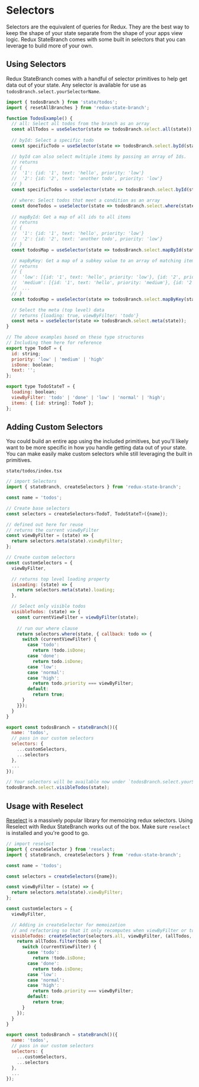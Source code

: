 # Selectors

Selectors are the equivalent of queries for Redux. They are the best way to keep the shape of your state separate from the shape of your apps view logic. Redux StateBranch comes with some built in selectors that you can leverage to build more of your own. 

## Using Selectors
Redux StateBranch comes with a handful of selector primitives to help get data out of your state. Any selector is available for use as `todosBranch.select.yourSelectorName`.

```jsx
import { todosBranch } from 'state/todos'; 
import { resetAllBranches } from 'redux-state-branch';

function TodosExample() {
  // all: Select all todos from the branch as an array
  const allTodos = useSelector(state => todosBranch.select.all(state));
    
  // byId: Select a specific todo
  const specificTodo = useSelector(state => todosBranch.select.byId(state, {id: 'myTodoId'}));

  // byId can also select multiple items by passing an array of Ids.
  // returns
  // {
  //  '1': {id: '1', text: 'hello', priority: 'low'}
  //  '2': {id: '2', text: 'another todo', priority: 'low'}
  // }
  const specificTodos = useSelector(state => todosBranch.select.byId(state, {id: ['1', '2']}));

  // where: Select todos that meet a condition as an array
  const doneTodos = useSelector(state => todosBranch.select.where(state, {callback: (todo) => !!todo.isDone})),
  
  // mapById: Get a map of all ids to all items
  // returns
  // {
  //  '1': {id: '1', text: 'hello', priority: 'low'}
  //  '2': {id: '2', text: 'another todo', priority: 'low'}
  // }
  const todosMap = useSelector(state => todosBranch.select.mapById(state));

  // mapByKey: Get a map of a subkey value to an array of matching items
  // returns
  // {
  //  'low': [{id: '1', text: 'hello', priority: 'low'}, {id: '2', priority: 'low', ...}],
  //  'medium': [{id: '1', text: 'hello', priority: 'medium'}, {id: '2', priority: 'medium', ...}],
  //  ...
  // }
  const todosMap = useSelector(state => todosBranch.select.mapByKey(state, {key: 'priority'}));

  // Select the meta (top level) data
  // returns {loading: true, viewByFilter: 'todo'}
  const meta = useSelector(state => todosBranch.select.meta(state));
}

// The above examples based on these type structures
// Including them here for reference
export type TodoT = {
  id: string;
  priority: 'low' | 'medium' | 'high'
  isDone: boolean;
  text: '';
};

export type TodoStateT = {
  loading: boolean;
  viewByFilter: 'todo' | 'done' | 'low' | 'normal' | 'high';
  items: { [id: string]: TodoT };
};
```

## Adding Custom Selectors

You could build an entire app using the included primitives, but you'll likely want to be more specific in how you handle getting data out of your state. You can make easily make custom selectors while still leveraging the built in primitives.

`state/todos/index.tsx`
```js
// import Selectors
import { stateBranch, createSelectors } from 'redux-state-branch';

const name = 'todos';

// Create base selectors
const selectors = createSelectors<TodoT, TodoStateT>({name});

// defined out here for reuse
// returns the current viewByFilter
const viewByFilter = (state) => {
  return selectors.meta(state).viewByFilter;
};

// Create custom selectors
const customSelectors = {
  viewByFilter,

  // returns top level loading property
  isLoading: (state) => {
    return selectors.meta(state).loading;
  },

  // Select only visible todos
  visibleTodos: (state) => {
    const currentViewFilter = viewByFilter(state);
    
    // run our where clause
    return selectors.where(state, { callback: todo => {
      switch (currentViewFilter) {
        case 'todo':
          return !todo.isDone;
        case 'done':
          return todo.isDone;
        case 'low':
        case 'normal':
        case 'high':
          return todo.priority === viewByFilter;
        default:
          return true;
      }
    }});
  }
}

export const todosBranch = stateBranch()({ 
  name: 'todos',
  // pass in our custom selectors
  selectors: {
    ...customSelectors,
    ...selectors
  },
  ...
});

// Your selectors will be available now under `todosBranch.select.yourSelectorName`
todosBranch.select.visibleTodos(state);
```


## Usage with Reselect
[Reselect](https://github.com/reduxjs/reselect) is a massively popular library for memoizing redux selectors. Using Reselect with Redux StateBranch works out of the box. Make sure `reselect` is installed and you're good to go.

```js
// import reselect
import { createSelector } from 'reselect;
import { stateBranch, createSelectors } from 'redux-state-branch';

const name = 'todos';

const selectors = createSelectors({name});

const viewByFilter = (state) => {
  return selectors.meta(state).viewByFilter;
};

const customSelectors = {
  viewByFilter,

  // Adding in createSelector for memoization
  // and refactoring so that it only recomputes when viewByFilter or todos change
  visibleTodos: createSelector(selectors.all, viewByFilter, (allTodos, currentViewFilter) => {
    return allTodos.filter(todo => {
      switch (currentViewFilter) {
        case 'todo':
          return !todo.isDone;
        case 'done':
          return todo.isDone;
        case 'low':
        case 'normal':
        case 'high':
          return todo.priority === viewByFilter;
        default:
          return true;
      }
    });
  }
}

export const todosBranch = stateBranch()({ 
  name: 'todos',
  // pass in our custom selectors
  selectors: {
    ...customSelectors,
    ...selectors
  },
  ...
});
```